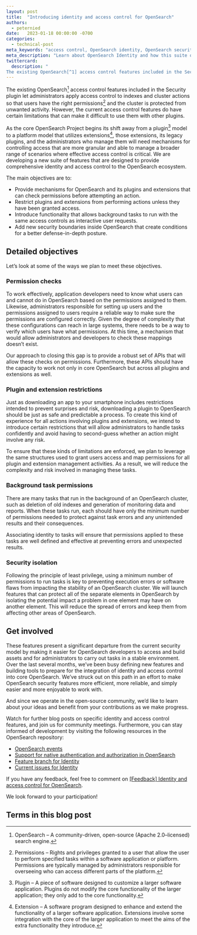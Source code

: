 ```yaml
---
layout: post
title:  "Introducing identity and access control for OpenSearch"
authors:
  - peternied
date:   2023-01-18 00:00:00 -0700
categories:
  - technical-post
meta_keywords: "access control, OpenSearch identity, OpenSearch security, least privilege access"
meta_description: "Learn about OpenSearch Identity and how this suite of features provides users with comprehensive access control and creates a better defense-in-depth posture."
twittercard:
  description: "
The existing OpenSearch[^1] access control features included in the Security plugin let administrators apply access control to indexes and cluster actions so that users have the right permissions[^2] and the cluster is protected from unwanted activity. However, the current access control features do have certain limitations that can make it difficult to use them with other plugins."
---
```


The existing OpenSearch[^1] access control features included in the Security plugin let administrators apply access control to indexes and cluster actions so that users have the right permissions[^2] and the cluster is protected from unwanted activity. However, the current access control features do have certain limitations that can make it difficult to use them with other plugins.

As the core OpenSearch Project begins its shift away from a plugin[^3] model to a platform model that utilizes extensions[^4], those extensions, its legacy plugins, and the administrators who manage them will need mechanisms for controlling access that are more granular and able to manage a broader range of scenarios where effective access control is critical. We are developing a new suite of features that are designed to provide comprehensive identity and access control to the OpenSearch ecosystem. 

The main objectives are to:

- Provide mechanisms for OpenSearch and its plugins and extensions that can check permissions before attempting an action.
- Restrict plugins and extensions from performing actions unless they have been granted access.
- Introduce functionality that allows background tasks to run with the same access controls as interactive user requests.
- Add new security boundaries inside OpenSearch that create conditions for a better defense-in-depth posture.

## Detailed objectives

Let’s look at some of the ways we plan to meet these objectives.

### Permission checks 

To work effectively, application developers need to know what users can and cannot do in OpenSearch based on the permissions assigned to them. Likewise, administrators responsible for setting up users and the permissions assigned to users require a reliable way to make sure the permissions are configured correctly. Given the degree of complexity that these configurations can reach in large systems, there needs to be a way to verify which users have what permissions. At this time, a mechanism that would allow administrators and developers to check these mappings doesn’t exist.

Our approach to closing this gap is to provide a robust set of APIs that will allow these checks on permissions. Furthermore, these APIs should have the capacity to work not only in core OpenSearch but across all plugins and extensions as well.

### Plugin and extension restrictions

Just as downloading an app to your smartphone includes restrictions intended to prevent surprises and risk, downloading a plugin to OpenSearch should be just as safe and predictable a process. To create this kind of experience for all actions involving plugins and extensions, we intend to introduce certain restrictions that will allow administrators to handle tasks confidently and avoid having to second-guess whether an action might involve any risk.

To ensure that these kinds of limitations are enforced, we plan to leverage the same structures used to grant users access and map permissions for all plugin and extension management activities. As a result, we will reduce the complexity and risk involved in managing these tasks.

### Background task permissions

There are many tasks that run in the background of an OpenSearch cluster, such as deletion of old indexes and generation of monitoring data and reports. When these tasks run, each should have only the minimum number of permissions needed to protect against task errors and any unintended results and their consequences.

Associating identity to tasks will ensure that permissions applied to these tasks are well defined and effective at preventing errors and unexpected results.

### Security isolation 

Following the principle of least privilege, using a minimum number of permissions to run tasks is key to preventing execution errors or software flaws from impacting the stability of an OpenSearch cluster. We will launch features that can protect all of the separate elements in OpenSearch by isolating the potential impact a problem in one element may have on another element. This will reduce the spread of errors and keep them from affecting other areas of OpenSearch.

## Get involved

These features present a significant departure from the current security model by making it easier for OpenSearch developers to access and build assets and for administrators to carry out tasks in a stable environment. Over the last several months, we’ve been busy defining new features and building tools to prepare for the integration of identity and access control into core OpenSearch. We’ve struck out on this path in an effort to make OpenSearch security features more efficient, more reliable, and simply easier and more enjoyable to work with.

And since we operate in the open-source community, we’d like to learn about your ideas and benefit from your contributions as we make progress.

Watch for further blog posts on specific identity and access control features, and join us for community meetings. Furthermore, you can stay informed of development by visiting the following resources in the OpenSearch repository:

- [OpenSearch events](https://opensearch.org/events/)
- [Support for native authentication and authorization in OpenSearch](https://github.com/opensearch-project/OpenSearch/issues/4514)
- [Feature branch for Identity](https://github.com/opensearch-project/OpenSearch/pulls?q=is%3Apr+base%3Afeature%2Fidentity)
- [Current issues for Identity](https://github.com/opensearch-project/OpenSearch/issues?q=label%3AIdentity+)

If you have any feedback, feel free to comment on [[Feedback] Identity and access control for OpenSearch](https://github.com/opensearch-project/OpenSearch/issues/5920).

We look forward to your participation!

## Terms in this blog post

[^1]: OpenSearch – A community-driven, open-source (Apache 2.0–licensed) search engine.

[^2]: Permissions – Rights and privileges granted to a user that allow the user to perform specified tasks within a software application or platform. Permissions are typically managed by administrators responsible for overseeing who can access different parts of the platform.

[^3]: Plugin – A piece of software designed to customize a larger software application. Plugins do not modify the core functionality of the larger application; they only add to the core functionality.

[^4]: Extension – A software program designed to enhance and extend the functionality of a larger software application. Extensions involve some integration with the core of the larger application to meet the aims of the extra functionality they introduce.
